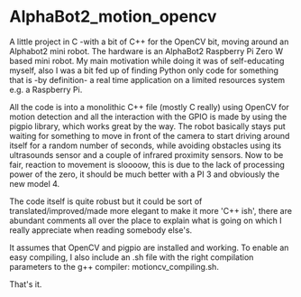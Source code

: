 # AlphaBot2_motion_opencv
A little project in C -with a bit of C++ for the OpenCV bit, moving around an Alphabot2 mini robot. The hardware is an AlphaBot2 Raspberry Pi Zero W based mini robot. My main motivation while doing it was of self-educating myself, also I was a bit fed up of finding Python only code for something that is -by definition- a real time application on a limited resources system e.g. a Raspberry Pi.

All the code is into a monolithic C++ file (mostly C really) using OpenCV for motion detection and all the interaction with the GPIO is made by using the pigpio library, which works great by the way.
The robot basically stays put waiting for something to move in front of the camera to start driving around itself for a random number of seconds, while avoiding obstacles using its ultrasounds sensor and a couple of infrared proximity sensors. Now to be fair, reaction to movement is sloooow, this is due to the lack of processing power of the zero, it should be much better with a PI 3 and obviously the new model 4.

The code itself is quite robust but it could be sort of translated/improved/made more elegant to make it more 'C++ ish', there are abundant comments all over the place to explain what is going on which I really appreciate when reading somebody else's.

It assumes that OpenCV and pigpio are installed and working. To enable an easy compiling, I also include an .sh file with the right compilation parameters to the g++ compiler: motioncv_compiling.sh.

That's it.
